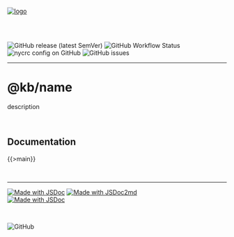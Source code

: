 <br />

[![logo](https://github.com/keithboice/kb_template_github/blob/main/_hero.png?raw=true)](https://raw.githubusercontent.com/keithboice/.github/docs/assets/logo.png)

<br />

<br />

![GitHub release (latest SemVer)](https://img.shields.io/github/v/release/keithboice/kb?sort=semver&style=for-the-badge)
![GitHub Workflow Status](https://img.shields.io/github/workflow/status/keithboice/kb/ci?style=for-the-badge)
![nycrc config on GitHub](https://img.shields.io/nycrc/keithboice/kb?config=.nycrc&preferredThreshold=branches&style=for-the-badge)
![GitHub issues](https://img.shields.io/github/issues-raw/keithboice/kb?style=for-the-badge)

---


# @kb/name


description

<br />


## Documentation


{{>main}}

<br />

---

<p align="center">

[![Made with JSDoc](https://img.shields.io/badge/uses-DocumentationJS-e3f2fd.svg?style=for-the-badge)](https://github.com/jsdoc/jsdoc)
[![Made with JSDoc2md](https://img.shields.io/badge/uses-JSDoc2md-c5cae9.svg?style=for-the-badge)](https://github.com/jsdoc2md/jsdoc-to-markdown)  
[![Made with JSDoc](https://img.shields.io/badge/made_with-JSDoc-bbdefb.svg?style=for-the-badge)](https://github.com/jsdoc/jsdoc)

</p>

<br />

<p align="right">

![GitHub](https://img.shields.io/badge/license-MIT-ef5350.svg?style=for-the-badge&logo=Open%20source%20initiative&logoColor=757575)

</p>
